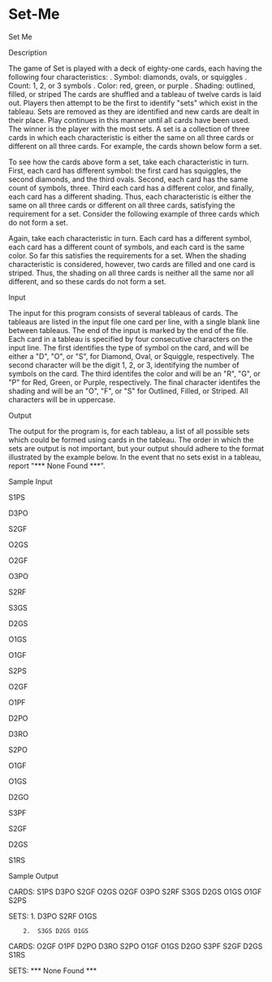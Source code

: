 # Set-Me

Set Me

Description

The game of Set is played with a deck of eighty-one cards, each having the following four characteristics: 
. Symbol: diamonds, ovals, or squiggles 
. Count: 1, 2, or 3 symbols 
. Color: red, green, or purple 
. Shading: outlined, filled, or striped 
The cards are shuffled and a tableau of twelve cards is laid out. Players then attempt to be the first to identify "sets" which exist in the tableau. Sets are removed as they are identified and new cards are dealt in their place. Play continues in this manner until all cards have been used. The winner is the player with the most sets. 
A set is a collection of three cards in which each characteristic is either the same on all three cards or different on all three cards. For example, the cards shown below form a set. 



To see how the cards above form a set, take each characteristic in turn. First, each card has different symbol: the first card has squiggles, the second diamonds, and the third ovals. Second, each card has the same count of symbols, three. Third each card has a different color, and finally, each card has a different shading. Thus, each characteristic is either the same on all three cards or different on all three cards, satisfying the requirement for a set. 
Consider the following example of three cards which do not form a set. 



Again, take each characteristic in turn. Each card has a different symbol, each card has a different count of symbols, and each card is the same color. So far this satisfies the requirements for a set. When the shading characteristic is considered, however, two cards are filled and one card is striped. Thus, the shading on all three cards is neither all the same nor all different, and so these cards do not form a set. 

Input

The input for this program consists of several tableaus of cards. The tableaus are listed in the input file one card per line, with a single blank line between tableaus. The end of the input is marked by the end of the file. Each card in a tableau is specified by four consecutive characters on the input line. The first identifies the type of symbol on the card, and will be either a "D", "O", or "S", for Diamond, Oval, or Squiggle, respectively. The second character will be the digit 1, 2, or 3, identifying the number of symbols on the card. The third identifes the color and will be an "R", "G", or "P" for Red, Green, or Purple, respectively. The final character identifes the shading and will be an "O", "F", or "S" for Outlined, Filled, or Striped. All characters will be in uppercase.

Output

The output for the program is, for each tableau, a list of all possible sets which could be formed using cards in the tableau. The order in which the sets are output is not important, but your output should adhere to the format illustrated by the example below. In the event that no sets exist in a tableau, report "*** None Found ***".

Sample Input

S1PS

D3PO

S2GF

O2GS

O2GF

O3PO

S2RF

S3GS

D2GS

O1GS

O1GF

S2PS

O2GF

O1PF

D2PO

D3RO

S2PO

O1GF

O1GS

D2GO

S3PF

S2GF

D2GS

S1RS


Sample Output

CARDS:  S1PS D3PO S2GF O2GS O2GF O3PO S2RF S3GS D2GS O1GS O1GF S2PS

SETS:   1.  D3PO S2RF O1GS

        2.  S3GS D2GS O1GS

CARDS:  O2GF O1PF D2PO D3RO S2PO O1GF O1GS D2GO S3PF S2GF D2GS S1RS

SETS:   *** None Found ***


